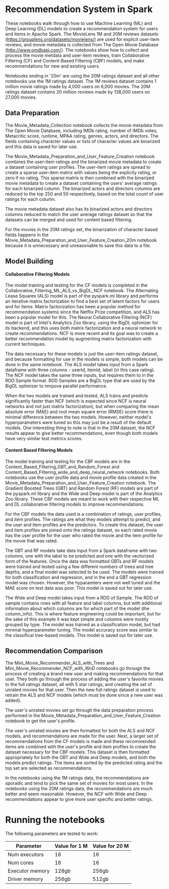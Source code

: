 # Recommendation System in Spark

These notebooks walk through how to use Machine Learning (ML) and Deep Learning (DL) models to create a recommendation system for users and items in Apache Spark. The MovieLens 1M and 20M reviews datasets (https://grouplens.org/datasets/movielens/) are used for explicit user-item reviews, and movie metadata is collected from The Open Movie Database (http://www.omdbapi.com/). The notebooks show how to collect and process the movie metdata and user-item reviews, train Collaborative Filtering (CF) and Content-Based Filtering (CBF) models, and make recommendations for new and existing users. 

Notebooks ending in '20m' are using the 20M ratings dataset and all other notebooks use the 1M ratings dataset. The 1M reviews dataset contains 1 million movie ratings made by 4,000 users on 6,000 movies. The 20M ratings dataset contains 20 million reviews made by 138,000 users on 27,000 movies.


## Data Preparation

The Movie_Metadata_Collection notebook collects the movie metadata from The Open Movie Database, including IMDb rating, number of IMDb votes, Metacritic score, runtime, MPAA rating, genres, actors, and directors. The fields containing character values or lists of character values are binarized and this data is saved for later use.

The Movie_Metadata_Preparation_and_User_Feature_Creation notebook combines the user-item ratings and the binarized movie metadata to create a dataset containing user profiles. The user-item ratings are spread to create a sparse user-item matrix with values being the explicity rating, or zero if no rating. This sparse matrix is then combined with the binarized movie metadata to create a dataset containing the users' average ratings for each binarized column. The binarized actors and directors columns are reduced to the top 250 and 50 respectively, based on the total count of user ratings for each column.

The movie metadata dataset also has its binarized actors and directors columns reduced to match the user average ratings dataset so that the datasets can be merged and used for content based filtering.

For the movies in the 20M ratings set, the binarization of character based fields happens in the Movie_Metadata_Preparation_and_User_Feature_Creation_20m notebook because it is unnecessary and unreasonable to save this data to a file.


## Model Building

#### Collaborative Filtering Models
The model training and testing for the CF models is completed in the Collaborative_Filtering_ML_ALS_vs_BigDL_NCF notebook. The Alternating Lease Squares (ALS) model is part of the pyspark.ml library and performs an iterative matrix factorization to find a best set of latent factors for users and for items. Matrix factorization has been a popular method for recommendation systems since the Netflix Prize competition, and ALS has been a popular model for this. The Neural Collaborative Filtering (NCF) model is part of Intel's Analytics Zoo library, using the BigDL optimizer for its backend, and this uses both matrix factorization and a neural network to create recommendations. NCF is more recent and its goal was to create a better recommendation model by augmenting matrix factorization with current techniques. 

The data necessary for these models is just the user-item ratings dataset, and because formatting for use in the models is simple, both models can be done in the same notebook. The ALS model takes input from a Spark dataframe with three columns - userId, itemId, label (in this case rating). The NCF model takes the same three inputs, but requires them to in the RDD Sample format. RDD Samples are a BigDL type that are used by the BigDL optimizer to imrpove parallel performance.

When the two models are trained and tested, ALS trains and predicts significantly faster than NCF (which is expected since NCF is neural networks and not just matrix factorization), but when comparing the mean absolute error (MAE) and root mean square error (RMSE) score there is minimal difference between the two models. However, neither model's hyperparameters were tuned so this may just be a result of the default models. One interesting thing to note is that in the 20M dataset, the NCF results appear to give better recommendations, even though both models have very similar test metrics scores.

#### Content Based Filtering Models
The model training and testing for the CBF models are in the Content_Based_Filtering_GBT_and_Random_Forest and Content_Based_Filtering_wide_and_deep_neural_network notebooks. Both notebooks use the user profile data and movie profile data created in the Movie_Metadata_Preparation_and_User_Feature_Creation notebook. The Gradient Boosted Trees (GBT) and Random Forest (RF) models are part of the pyspark.ml library and the Wide and Deep model is part of the Analytics Zoo library. These CBF models are meant to work with their respective ML and DL collaborative filtering models to improve recommendations.

For the CBF models the data used is a combination of ratings, user profiles, and item profiles. The ratings are what they models attempt to predict, and the user and item profiles are the predictors. To create this dataset, the user and item profiles are joined onto the ratings dataset, so each rated movie has the user profile for the user who rated the movie and the item profile for the movie that was rated.

The GBT and RF models take data input from a Spark dataframe with two columns, one with the label to be predicted and one with the vectorized form of the features. Once the data was formatted GBTs and RF models were trained and tested using a few different numbers of trees and tree depths, and a final model was selected to be used. The models were trained for both classification and regression, and in the end a GBT regression model was chosen. However, the hyparamters were not well tuned and the MAE score on test data was poor. This model is saved out for later use.

The Wide and Deep model takes input from a RDD of Sample. The RDD of sample contains rows with all feature and label columns, but with additional information about which columns are for which part of the model (the column_info). This is where feature engineering could be important, but for the sake of this example it was kept simple and columns were mostly grouped by type. The model was trained as a classification model, but had minimal hyperparameter tuning. The model accuracy score was similar to the classifical tree-based models. This model is saved out for later use.


## Recommendation Comparison

The Mini_Movie_Recommender_ALS_with_Trees and Mini_Movie_Recommender_NCF_with_WnD notebooks go through the process of creating a brand new user and making recommendations for that user. They both go through the process of adding the user's favorite movies to the full ratings dataset, all with 5 star ratings, and creating the set of unrated movies for that user. Then the new full ratings dataset is used to retrain the ALS and NCF models (which must be done since a new user was added).

The user's unrated movies set go through the data preparation process performed in the Movie_Metadata_Preparation_and_User_Feature_Creation notebook to get the user's profile.

The user's unrated movies are then formatted for both the ALS and NCF models, and recommendations are made for the user. Next, a larger set of recommendations from the CF models is made and these recommended items are combined with the user's profile and item profiles to create the dataset necessary for the CBF models. This dataset is then formatted appropriately for both the GBT and Wide and Deep models, and both the models predict ratings. The items are sorted by the predicted rating and the top set are selected as recommendations.

In the notebooks using the 1M ratings data, the recommendations are sporadic and tend to pick the same set of movies for most users. In the notebooks using the 20M ratings data, the recommendations are much better and seem reasonable. However, the NCF with Wide and Deep recommendations appear to give more user specific and better ratings.


# Running the notebooks

The following parameters are tested to work:

| Parameter | Value for 1 M | Value for 20 M |
|---|---|---|
| Num executors | 16 | 16 |
| Num cores | 16 | 16 |
| Executor memory | 128gb | 256gb |
| Driver memory | 256gb | 512gb |
